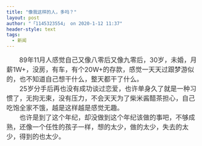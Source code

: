 ```yaml
---
title: "像我这样的人，多吗？"
layout: post
author: "「1145323554」 on 2020-1-12 11:37"
header-style: text
tags:
  - 新闻
---
```


<head></head>
<body>
 <font style="color:rgb(51, 51, 51)"><font face="&amp;quot"><font style="font-size:17px">&nbsp; &nbsp;&nbsp; &nbsp; 89年11月人感觉自己又像八零后又像九零后，30岁，未婚，月薪1W+，没房，有车，有个20W+的存款，感觉一天天过跟梦游似的，也不知道自己想干什么，整天都干了什么。<br> 　　25岁分手后再也没有成功谈过恋爱，也许单身久了就是一种习惯了，无拘无束，没有压力，不会天天为了柴米酱醋茶担心，自己吃饱全家不饿，越是这样越是感觉无趣。<br> 　　也许是到了这个年纪，却没做到这个年纪该做的事吧，不够成熟，还像一个任性的孩子一样，想的太少，做的太少，失去的太少，得到的也太少。</font></font></font>
 <br> 
 <div align="center"> 
  <font style="color:rgb(153, 153, 153)"><font face="&amp;quot"><br> </font></font> 
 </div>
 <br> 
 <br>
</body>



